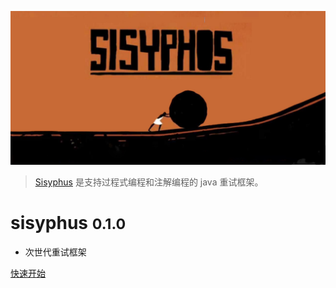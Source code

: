 <!-- _coverpage.md -->

![logo](img/sisyphus.jpg)

> [Sisyphus](https://github.com/houbb/sisyphus) 是支持过程式编程和注解编程的 java 重试框架。

# sisyphus <small>0.1.0</small>

- 次世代重试框架

[快速开始](/guide)